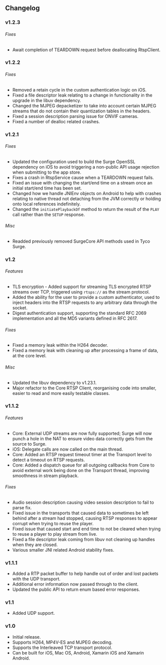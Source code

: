 ## Changelog

### v1.2.3

###### Fixes

* Await completion of TEARDOWN request before deallocating RtspClient.

### v1.2.2

###### Fixes

* Removed a retain cycle in the custom authentication logic on iOS.
* Fixed a file descriptor leak relating to a change in functionality in the upgrade in the libuv dependency.
* Changed the MJPEG depacketizer to take into account certain MJPEG streams that do not contain their quantization tables in the headers.
* Fixed a session description parsing issue for ONVIF cameras.
* Fixed a number of dealloc related crashes.

### v1.2.1

###### Fixes

* Updated the configuration used to build the Surge OpenSSL dependency on iOS to avoid triggering a non-public API usage rejection when submitting to the app store.
* Fixes a crash in RtspService cause when a TEARDOWN request fails.
* Fixed an issue with changing the start/end time on a stream once an initial start/end time has been set.
* Changed how we handle JNIEnv objects on Android to help with crashes relating to native thread not detaching from the JVM correctly or holding onto local references indefinitely.
* Changed the `initiatePlaybackOf` method to return the result of the `PLAY` call rather than the `SETUP` response.

###### Misc

* Readded previously removed SurgeCore API methods used in Tyco Surge.

### v1.2

###### Features

* TLS encryption - Added support for streaming TLS encrypted RTSP streams over TCP, triggered using `rtsps://` as the stream protocol.
* Added the ability for the user to provide a custom authenticator, used to inject headers into the RTSP requests to any arbitrary data through the socket.
* Digest authentication support, supporting the standard RFC 2069 implementation and all the MD5 variants defined in RFC 2617.

###### Fixes

* Fixed a memory leak within the H264 decoder.
* Fixed a memory leak with cleaning up after processing a frame of data, at the core level.

###### Misc

* Updated the libuv dependency to v1.23.1.
* Major refactor to the Core RTSP Client, reorganising code into smaller, easier to read and more easily testable classes.


### v1.1.2

###### Features

* Core: External UDP streams are now fully supported; Surge will now punch a hole in the NAT to ensure video data correctly gets from the source to Surge.
* iOS: Delegate calls are now called on the main thread.
* Core: Added an RTSP request timeout timer at the Transport level to detect a timeout on RTSP requests.
* Core: Added a dispatch queue for all outgoing callbacks from Core to avoid external work being done on the Transport thread, improving smoothness in stream playback.

###### Fixes

* Audio session description causing video session description to fail to parse fix.
* Fixed issue in the transports that caused data to sometimes be left behind after a stream had stopped, causing RTSP responses to appear corrupt when trying to reuse the player.
* Fixed issue that caused start and end time to not be cleared when trying to reuse a player to play stream from live.
* Fixed a file descriptor leak coming from libuv not cleaning up handles when they are closed.
* Various smaller JNI related Android stability fixes.

### v1.1.1

 * Added a RTP packet buffer to help handle out of order and lost packets with the UDP transport.
 * Additional error information now passed through to the client.
 * Updated the public API to return enum based error responses.

### v1.1

 * Added UDP support.

### v1.0

 * Initial release.
 * Supports H264, MP4V-ES and MJPEG decoding.
 * Supports the Interleaved TCP transport protocol.
 * Can be built for iOS, Mac OS, Android, Xamarin iOS and Xamarin Android.
